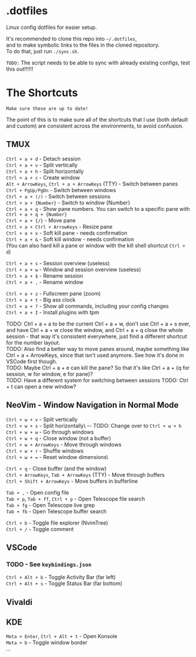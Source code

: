 # .dotfiles
Linux config dotfiles for easier setup.

It's recommended to clone this repo into `~/.dotfiles`, \
and to make symbolic links to the files in the cloned repository.\
To do that, just run `./sync.sh`.

`TODO:` The script needs to be able to sync with already existing configs, test this out!!!!!!

# The Shortcuts
`Make sure these are up to date!`

The point of this is to make sure all of the shortcuts that I use (both default and custom) are consistent across the environments, to avoid confusion.

## TMUX
`Ctrl + a + d` - Detach session\
`Ctrl + a + v` - Split vertically\
`Ctrl + a + h` - Split horizontally\
`Ctrl + a + c` - Create window\
`Alt + ArrowKeys`, `Ctrl + a + ArrowKeys` (TTY) - Switch between panes\
`Ctrl + PgUp/PgDn` - Switch between windows\
`Ctrl + a + (/)` - Switch between sessions\
`Ctrl + a + {Number}` - Switch to window {Number}\
`Ctrl + a + q` - Show pane numbers. You can switch to a specific pane with `Ctrl + a + q + {Number}`\
`Ctrl + a + {/}` - Move pane\
`Ctrl + a + Ctrl + ArrowKeys` - Resize pane\
`Ctrl + a + x` - Soft kill pane - needs confirmation\
`Ctrl + a + &` - Soft kill window - needs confirmation\
(You can also hard kill a pane or window with the kill shell shortcut `Ctrl + d`)

`Ctrl + a + s` - Session overview (useless)\
`Ctrl + a + w` - Window and session overview (useless)\
`Ctrl + a + $` - Rename session\
`Ctrl + a + ,` - Rename window

`Ctrl + a + z` - Fullscreen pane (zoom)\
`Ctrl + a + t` - Big ass clock\
`Ctrl + a + ?` - Show all commands, including your config changes\
`Ctrl + a + I` - Install plugins with tpm

TODO: Ctrl + a + a to be the current Ctrl + a + w, don't use Ctrl + a + s ever, and have Ctrl + a + w close the window, and Ctrl + a + q close the whole session - that way it's consistent everywhere, just find a different shortcut for the number layout.\
TODO: Also find a better way to move panes around, maybe something like Ctrl + a + ArrowKeys, since that isn't used anymore. See how it's done in VSCode first though.\
TODO: Maybe Ctrl + a + e can kill the pane? So that it's like Ctrl + a + {q for session, w for window, e for pane}?\
TODO: Have a different system for switching between sessions
TODO: Ctrl + t can open a new window?

## NeoVim - Window Navigation in Normal Mode
`Ctrl + w + v` - Split vertically\
`Ctrl + w + s` - Split horizontally\ -- TODO: Change over to `Ctrl + w + h`
`Ctrl + w + w` - Go through windows\
`Ctrl + w + q` - Close window (not a buffer)\
`Ctrl + w + ArrowKeys` - Move through windows\
`Ctrl + w + r` - Shuffle windows\
`Ctrl + w + =` - Reset window dimensions\

`Ctrl + q` - Close buffer (and the window)\
`Ctrl + ArrowKeys`, `Tab + ArrowKeys` (TTY) - Move through buffers\
`Ctrl + Shift + ArrowKeys` - Move buffers in bufferline

`Tab + ,` - Open config file\
`Tab + p`, `Tab + ff`, `Ctrl + p` - Open Telescope file search\
`Tab + fg` - Open Telescope live grep\
`Tab + fb` - Open Telescope buffer search

`Ctrl + b` - Toggle file explorer (NvimTree)\
`Ctrl + /` - Toggle comment

## VSCode

### TODO - See `keybindings.json`

`Ctrl + Alt + b` - Toggle Activity Bar (far left)\
`Ctrl + Alt + s` - Toggle Status Bar (far bottom)

## Vivaldi

## KDE
`Meta + Enter`, `Ctrl + Alt + t` - Open Konsole\
`Meta + b` - Toggle window border\
...